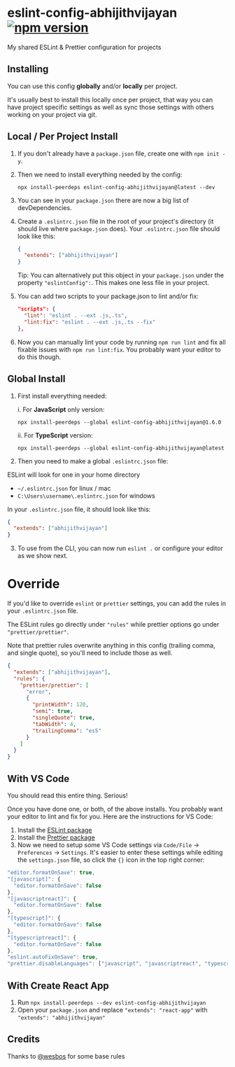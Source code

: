 # eslint-config-abhijithvijayan [![npm version](https://img.shields.io/npm/v/eslint-config-abhijithvijayan)](https://www.npmjs.com/package/eslint-config-abhijithvijayan)

My shared ESLint & Prettier configuration for projects

## Installing

You can use this config **globally** and/or **locally** per project.

It's usually best to install this locally once per project, that way you can have project specific settings as well as sync those settings with others working on your project via git.

## Local / Per Project Install

1. If you don't already have a `package.json` file, create one with `npm init -y`.

2. Then we need to install everything needed by the config:   
    ```
    npx install-peerdeps eslint-config-abhijithvijayan@latest --dev
    ```

3. You can see in your `package.json` there are now a big list of devDependencies.

4. Create a `.eslintrc.json` file in the root of your project's directory (it should live where `package.json` does). Your `.eslintrc.json` file should look like this:

    ```json
    {
      "extends": ["abhijithvijayan"]
    }
    ```

      Tip: You can alternatively put this object in your `package.json` under the property `"eslintConfig":`. This makes one less file in your project.

5. You can add two scripts to your package.json to lint and/or fix:

    ```json
    "scripts": {
      "lint": "eslint . --ext .js,.ts",
      "lint:fix": "eslint . --ext .js,.ts --fix"
    },
    ```

6. Now you can manually lint your code by running `npm run lint` and fix all fixable issues with `npm run lint:fix`.
   You probably want your editor to do this though.

## Global Install

1. First install everything needed:


    i. For **JavaScript** only version:
    ```
    npx install-peerdeps --global eslint-config-abhijithvijayan@1.6.0
    ```
    ii. For **TypeScript** version:

    ```
    npx install-peerdeps --global eslint-config-abhijithvijayan@latest
    ```

2. Then you need to make a global `.eslintrc.json` file:

ESLint will look for one in your home directory

- `~/.eslintrc.json` for linux / mac
- `C:\Users\username\.eslintrc.json` for windows

In your `.eslintrc.json` file, it should look like this:

```json
{
  "extends": ["abhijithvijayan"]
}
```

3. To use from the CLI, you can now run `eslint .` or configure your editor as we show next.

# Override

If you'd like to override `eslint` or `prettier` settings, you can add the rules in your `.eslintrc.json` file.

The ESLint rules go directly under `"rules"` while prettier options go under `"prettier/prettier"`.

Note that prettier rules overwrite anything in this config (trailing comma, and single quote), so you'll need to include those as well.

```json
{
  "extends": ["abhijithvijayan"],
  "rules": {
    "prettier/prettier": [
      "error",
      {
        "printWidth": 120,
        "semi": true,
        "singleQuote": true,
        "tabWidth": 4,
        "trailingComma": "es5"
      }
    ]
  }
}
```

## With VS Code

You should read this entire thing. Serious!

Once you have done one, or both, of the above installs. You probably want your editor to lint and fix for you. Here are the instructions for VS Code:

1. Install the [ESLint package](https://marketplace.visualstudio.com/items?itemName=dbaeumer.vscode-eslint)
2. Install the [Prettier package](https://marketplace.visualstudio.com/items?itemName=esbenp.prettier-vscode)
3. Now we need to setup some VS Code settings via `Code/File` → `Preferences` → `Settings`. It's easier to enter these settings while editing the `settings.json` file, so click the `{}` icon in the top right corner:

```js
"editor.formatOnSave": true,
"[javascript]": {
  "editor.formatOnSave": false
},
"[javascriptreact]": {
  "editor.formatOnSave": false
},
"[typescript]": {
  "editor.formatOnSave": false
},
"[typescriptreact]": {
  "editor.formatOnSave": false
},
"eslint.autoFixOnSave": true,
"prettier.disableLanguages": ["javascript", "javascriptreact", "typescript", "typescriptreact"],
```

## With Create React App

1. Run `npx install-peerdeps --dev eslint-config-abhijithvijayan`
1. Open your `package.json` and replace `"extends": "react-app"` with `"extends": "abhijithvijayan"`

## Credits

Thanks to [@wesbos](https://github.com/wesbos) for some base rules